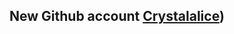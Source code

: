 ## New Github account [Crystalalice](https://github.com/crystalalice))

<!---
ivxxi/ivxxi is a ✨ special ✨ repository because its `README.md` (this file) appears on your GitHub profile.
You can click the Preview link to take a look at your changes.
--->
